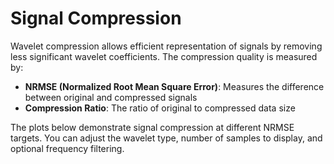 # Signal Compression

Wavelet compression allows efficient representation of signals by removing less significant wavelet coefficients. The compression quality is measured by:

- **NRMSE (Normalized Root Mean Square Error)**: Measures the difference between original and compressed signals
- **Compression Ratio**: The ratio of original to compressed data size

The plots below demonstrate signal compression at different NRMSE targets. You can adjust the wavelet type, number of samples to display, and optional frequency filtering.

<div class="main"></div>
